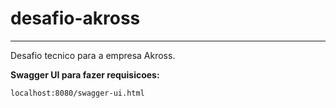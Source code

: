 # desafio-akross

---

Desafio tecnico para a empresa Akross.

**Swagger UI para fazer requisicoes:**

```url
localhost:8080/swagger-ui.html
```
